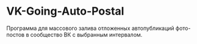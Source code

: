# VK-Going-Auto-Postal
Программа для массового залива отложенных автопубликаций фото-постов в сообщество ВК с выбранным интервалом.
